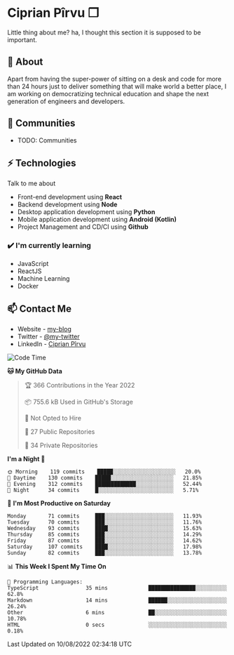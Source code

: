 # Ciprian Pîrvu ❐

Little thing about me? ha, I thought this section it is supposed to be important.

## 🧐 About

Apart from having the super-power of sitting on a desk and code for more than 24 hours just to deliver something that will make world a better place, I am working on democratizing technical education and shape the next generation of engineers and developers.

## 👯 Communities

-   TODO: Communities

## ⚡ Technologies

Talk to me about

-   Front-end development using **React**
-   Backend development using **Node**
-   Desktop application development using **Python**
-   Mobile application development using **Android (Kotlin)**
-   Project Management and CD/CI using **Github**

### ✔️ I'm currently learning

-   JavaScript
-   ReactJS
-   Machine Learning
-   Docker

## 📫 Contact Me

-   Website - [my-blog]()
-   Twitter - [@my-twitter]()
-   LinkedIn - [Ciprian Pîrvu](https://www.linkedin.com/in/p%C3%AErvu-ciprian-cristian-4415991b1/)

<!--START_SECTION:waka-->
![Code Time](http://img.shields.io/badge/Code%20Time-1%2C280%20hrs%2031%20mins-blue)

**🐱 My GitHub Data** 

> 🏆 366 Contributions in the Year 2022
 > 
> 📦 755.6 kB Used in GitHub's Storage 
 > 
> 🚫 Not Opted to Hire
 > 
> 📜 27 Public Repositories 
 > 
> 🔑 34 Private Repositories  
 > 
**I'm a Night 🦉** 

```text
🌞 Morning    119 commits    █████░░░░░░░░░░░░░░░░░░░░   20.0% 
🌆 Daytime    130 commits    █████░░░░░░░░░░░░░░░░░░░░   21.85% 
🌃 Evening    312 commits    █████████████░░░░░░░░░░░░   52.44% 
🌙 Night      34 commits     █░░░░░░░░░░░░░░░░░░░░░░░░   5.71%

```
📅 **I'm Most Productive on Saturday** 

```text
Monday       71 commits     ███░░░░░░░░░░░░░░░░░░░░░░   11.93% 
Tuesday      70 commits     ███░░░░░░░░░░░░░░░░░░░░░░   11.76% 
Wednesday    93 commits     ████░░░░░░░░░░░░░░░░░░░░░   15.63% 
Thursday     85 commits     ███░░░░░░░░░░░░░░░░░░░░░░   14.29% 
Friday       87 commits     ███░░░░░░░░░░░░░░░░░░░░░░   14.62% 
Saturday     107 commits    ████░░░░░░░░░░░░░░░░░░░░░   17.98% 
Sunday       82 commits     ███░░░░░░░░░░░░░░░░░░░░░░   13.78%

```


📊 **This Week I Spent My Time On** 

```text
💬 Programming Languages: 
TypeScript               35 mins             ███████████████░░░░░░░░░░   62.8% 
Markdown                 14 mins             ██████░░░░░░░░░░░░░░░░░░░   26.24% 
Other                    6 mins              ██░░░░░░░░░░░░░░░░░░░░░░░   10.78% 
HTML                     0 secs              ░░░░░░░░░░░░░░░░░░░░░░░░░   0.18%

```


 Last Updated on 10/08/2022 02:34:18 UTC
<!--END_SECTION:waka-->
